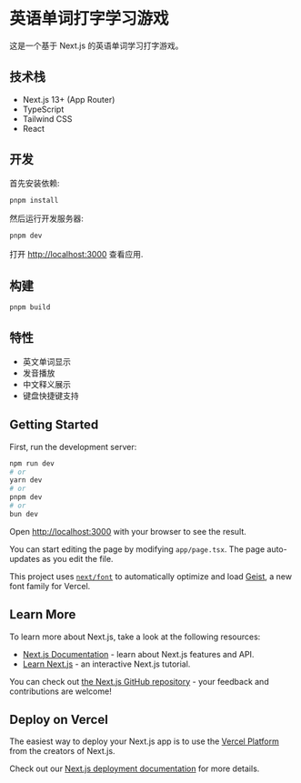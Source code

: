 # 英语单词打字学习游戏

这是一个基于 Next.js 的英语单词学习打字游戏。

## 技术栈

- Next.js 13+ (App Router)
- TypeScript
- Tailwind CSS
- React

## 开发

首先安装依赖:

```bash
pnpm install
```

然后运行开发服务器:

```bash
pnpm dev
```

打开 [http://localhost:3000](http://localhost:3000) 查看应用.

## 构建

```bash
pnpm build
```

## 特性

- 英文单词显示
- 发音播放
- 中文释义展示
- 键盘快捷键支持

## Getting Started

First, run the development server:

```bash
npm run dev
# or
yarn dev
# or
pnpm dev
# or
bun dev
```

Open [http://localhost:3000](http://localhost:3000) with your browser to see the result.

You can start editing the page by modifying `app/page.tsx`. The page auto-updates as you edit the file.

This project uses [`next/font`](https://nextjs.org/docs/app/building-your-application/optimizing/fonts) to automatically optimize and load [Geist](https://vercel.com/font), a new font family for Vercel.

## Learn More

To learn more about Next.js, take a look at the following resources:

- [Next.js Documentation](https://nextjs.org/docs) - learn about Next.js features and API.
- [Learn Next.js](https://nextjs.org/learn) - an interactive Next.js tutorial.

You can check out [the Next.js GitHub repository](https://github.com/vercel/next.js) - your feedback and contributions are welcome!

## Deploy on Vercel

The easiest way to deploy your Next.js app is to use the [Vercel Platform](https://vercel.com/new?utm_medium=default-template&filter=next.js&utm_source=create-next-app&utm_campaign=create-next-app-readme) from the creators of Next.js.

Check out our [Next.js deployment documentation](https://nextjs.org/docs/app/building-your-application/deploying) for more details.

